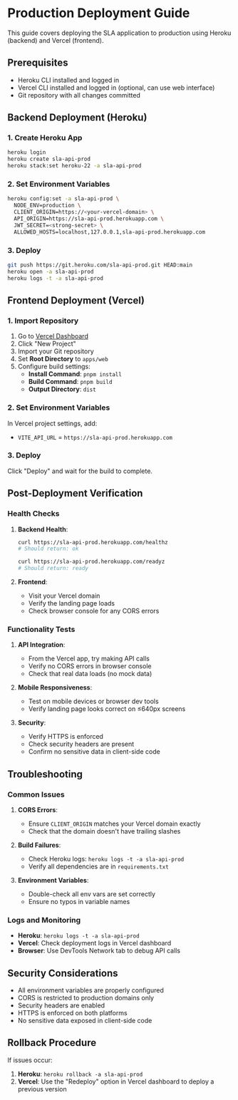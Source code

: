 # Production Deployment Guide

This guide covers deploying the SLA application to production using Heroku (backend) and Vercel (frontend).

## Prerequisites

- Heroku CLI installed and logged in
- Vercel CLI installed and logged in (optional, can use web interface)
- Git repository with all changes committed

## Backend Deployment (Heroku)

### 1. Create Heroku App

```bash
heroku login
heroku create sla-api-prod
heroku stack:set heroku-22 -a sla-api-prod
```

### 2. Set Environment Variables

```bash
heroku config:set -a sla-api-prod \
  NODE_ENV=production \
  CLIENT_ORIGIN=https://<your-vercel-domain> \
  API_ORIGIN=https://sla-api-prod.herokuapp.com \
  JWT_SECRET=<strong-secret> \
  ALLOWED_HOSTS=localhost,127.0.0.1,sla-api-prod.herokuapp.com
```

### 3. Deploy

```bash
git push https://git.heroku.com/sla-api-prod.git HEAD:main
heroku open -a sla-api-prod
heroku logs -t -a sla-api-prod
```

## Frontend Deployment (Vercel)

### 1. Import Repository

1. Go to [Vercel Dashboard](https://vercel.com/dashboard)
2. Click "New Project"
3. Import your Git repository
4. Set **Root Directory** to `apps/web`
5. Configure build settings:
   - **Install Command**: `pnpm install`
   - **Build Command**: `pnpm build`
   - **Output Directory**: `dist`

### 2. Set Environment Variables

In Vercel project settings, add:
- `VITE_API_URL` = `https://sla-api-prod.herokuapp.com`

### 3. Deploy

Click "Deploy" and wait for the build to complete.

## Post-Deployment Verification

### Health Checks

1. **Backend Health**:
   ```bash
   curl https://sla-api-prod.herokuapp.com/healthz
   # Should return: ok
   
   curl https://sla-api-prod.herokuapp.com/readyz
   # Should return: ready
   ```

2. **Frontend**:
   - Visit your Vercel domain
   - Verify the landing page loads
   - Check browser console for any CORS errors

### Functionality Tests

1. **API Integration**:
   - From the Vercel app, try making API calls
   - Verify no CORS errors in browser console
   - Check that real data loads (no mock data)

2. **Mobile Responsiveness**:
   - Test on mobile devices or browser dev tools
   - Verify landing page looks correct on ≤640px screens

3. **Security**:
   - Verify HTTPS is enforced
   - Check security headers are present
   - Confirm no sensitive data in client-side code

## Troubleshooting

### Common Issues

1. **CORS Errors**:
   - Ensure `CLIENT_ORIGIN` matches your Vercel domain exactly
   - Check that the domain doesn't have trailing slashes

2. **Build Failures**:
   - Check Heroku logs: `heroku logs -t -a sla-api-prod`
   - Verify all dependencies are in `requirements.txt`

3. **Environment Variables**:
   - Double-check all env vars are set correctly
   - Ensure no typos in variable names

### Logs and Monitoring

- **Heroku**: `heroku logs -t -a sla-api-prod`
- **Vercel**: Check deployment logs in Vercel dashboard
- **Browser**: Use DevTools Network tab to debug API calls

## Security Considerations

- All environment variables are properly configured
- CORS is restricted to production domains only
- Security headers are enabled
- HTTPS is enforced on both platforms
- No sensitive data exposed in client-side code

## Rollback Procedure

If issues occur:

1. **Heroku**: `heroku rollback -a sla-api-prod`
2. **Vercel**: Use the "Redeploy" option in Vercel dashboard to deploy a previous version
